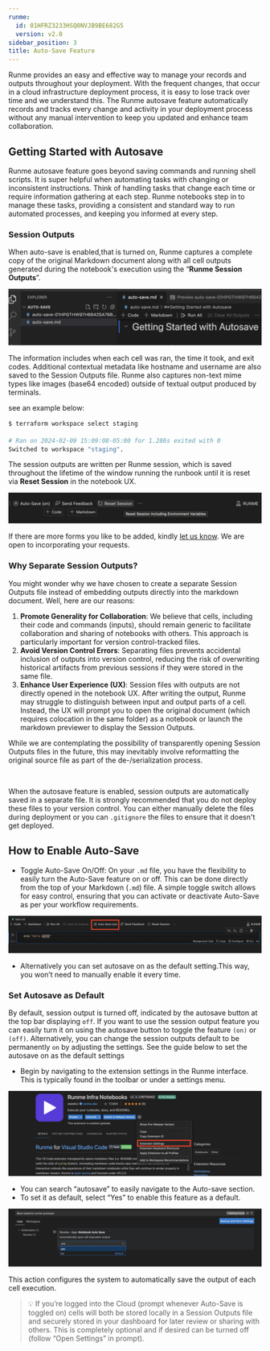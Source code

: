 ```yaml
---
runme:
  id: 01HFRZ3233HSQ0NVJB9BE682G5
  version: v2.0
sidebar_position: 3
title: Auto-Save Feature
---
```


Runme provides an easy and effective way to manage your records and outputs throughout your deployment. With the frequent changes, that occur in a cloud infrastructure deployment process, it is easy to lose track over time and we understand this.
The Runme autosave feature automatically records and tracks every change and activity in your deployment process without any manual intervention to keep you updated and enhance team collaboration.

## **Getting Started with Autosave**

Runme autosave feature goes beyond saving commands and running shell scripts. It is super helpful when automating tasks with changing or inconsistent instructions. Think of handling tasks that change each time or require information gathering at each step. Runme notebooks step in to manage these tasks, providing a consistent and standard way to run automated processes, and keeping you informed at every step.

### Session Outputs

When auto-save is enabled,that is turned on, Runme captures a complete copy of the original Markdown document along with all cell outputs generated during the notebook's execution using the “**Runme Session Outputs**”.

![autosave-output-session](../../static/img/Autosave-output.png)

The information includes when each cell was ran, the time it took, and exit codes. Additional contextual metadata like hostname and username are also saved to the Session Outputs file. Runme also captures non-text mime types like images (base64 encoded) outside of textual output produced by terminals.

see an example below:

```sh {"id":"01HPGQH3SV6HM949W7RHC4P563"}
$ terraform workspace select staging

# Ran on 2024-02-09 15:09:08-05:00 for 1.286s exited with 0
Switched to workspace "staging".
```

The session outputs are written per Runme session, which is saved throughout the lifetime of the window running the runbook until it is reset via **Reset Session** in the notebook UX.

![reset-session](../../static/img/auto-save-reset-session.png)

If there are more forms you like to be added, kindly [let us know](https://github.com/stateful/runme/issues/new). We are open to incorporating your requests.

### Why Separate Session Outputs?

You might wonder why we have chosen to create a separate Session Outputs file instead of embedding outputs directly into the markdown document. Well, here are our reasons:

1. **Promote Generality for Collaboration**: We believe that cells, including their code and commands (inputs), should remain generic to facilitate collaboration and sharing of notebooks with others. This approach is particularly important for version control-tracked files.
2. **Avoid Version Control Errors**: Separating files prevents accidental inclusion of outputs into version control, reducing the risk of overwriting historical artifacts from previous sessions if they were stored in the same file.
3. **Enhance User Experience (UX)**: Session files with outputs are not directly opened in the notebook UX. After writing the output, Runme may struggle to distinguish between input and output parts of a cell. Instead, the UX will prompt you to open the original document (which requires colocation in the same folder) as a notebook or launch the markdown previewer to display the Session Outputs.

While we are contemplating the possibility of transparently opening Session Outputs files in the future, this may inevitably involve reformatting the original source file as part of the de-/serialization process.

<br />
<Infobox type="sidenote" title="Keep going!">

When the autosave feature is enabled, session outputs are automatically saved in a separate file. It is strongly recommended that you do not deploy these files to your version control. You can either manually delete the files during deployment or you can `.gitignore` the files to ensure that it doesn't get deployed.

</Infobox>

## **How to Enable Auto-Save**

- Toggle Auto-Save On/Off: On your `.md` file, you have the flexibility to easily turn the Auto-Save feature on or off. This can be done directly from the top of your Markdown (`.md`) file. A simple toggle switch allows for easy control, ensuring that you can activate or deactivate Auto-Save as per your workflow requirements.

![runme-autosave](../../static/img/runme-autosave.png)

- Alternatively you can set autosave on as the default setting.This way, you won’t need to manually enable it every time.

### Set Autosave as Default

By default, session output is turned off, indicated by the autosave button at the top bar displaying `off`. If you want to use the session output feature you can easily turn it on using the autosave button to toggle the feature `(on)` or `(off)`. Alternatively, you can change the session outputs default to be permanently `on` by adjusting the settings. See the guide below to set the autosave on as the default settings

- Begin by navigating to the extension settings in the Runme interface. This is typically found in the toolbar or under a settings menu.

![runme-infra](../../static/img/runme-infra.png)

- You can search “autosave” to easily navigate to the Auto-save section.
- To set it as default, select “Yes” to enable this feature as a default.

![autosave-defualt](../../static/img/runme-set-autosave-default.png)

This action configures the system to automatically save the output of each cell execution.

> 💡 If you’re logged into the Cloud (prompt whenever Auto-Save is toggled on) cells will both be stored locally in a Session Outputs file and securely stored in your dashboard for later review or sharing with others. This is completely optional and if desired can be turned off (follow “Open Settings” in prompt).



